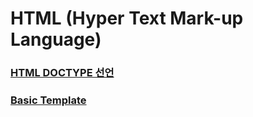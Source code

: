 # HTML (Hyper Text Mark-up Language)

### [HTML DOCTYPE 선언](https://github.com/jungks9351/Front-End-Dev/blob/main/HTML/HTML%20DOCTYPE%20%EC%84%A0%EC%96%B8.md)

### [Basic Template](https://github.com/jungks9351/Front-End-Dev/blob/main/HTML/Basic%20Template.md)
